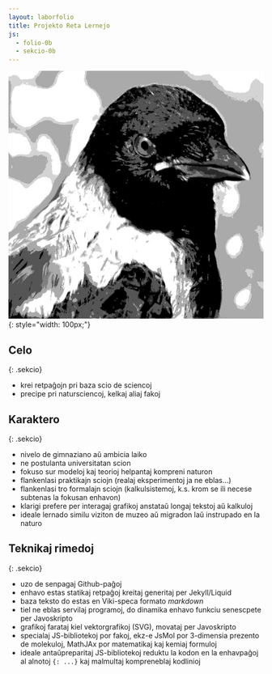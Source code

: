 ```yaml
---
layout: laborfolio
title: Projekto Reta Lernejo
js:
  - folio-0b
  - sekcio-0b
---
```



![korvo](../corvus.jpg){: style="width: 100px;"}

## Celo
{: .sekcio}

- krei retpaĝojn pri baza scio de sciencoj
- precipe pri natursciencoj, kelkaj aliaj fakoj

## Karaktero
{: .sekcio}

- nivelo de gimnaziano aŭ ambicia laiko
- ne postulanta universitatan scion
- fokuso sur modeloj kaj teorioj helpantaj kompreni naturon
- flankenlasi praktikajn sciojn (realaj eksperimentoj ja ne eblas...)
- flankenlasi tro formalajn sciojn (kalkulsistemoj, k.s. krom se ili necese subtenas la fokusan enhavon)
- klarigi prefere per interagaj grafikoj anstataŭ longaj tekstoj aŭ kalkuloj
- ideale lernado similu viziton de muzeo aŭ migradon laŭ instrupado en la naturo

## Teknikaj rimedoj
{: .sekcio}

- uzo de senpagaj Github-paĝoj
- enhavo estas statikaj retpaĝoj kreitaj generitaj per Jekyll/Liquid
- baza teksto do estas en Viki-speca formato *markdown*
- tiel ne eblas servilaj programoj, do dinamika enhavo funkciu senescpete per Javoskripto
- grafikoj farataj kiel vektorgrafikoj (SVG), movataj per Javoskripto
- specialaj JS-bibliotekoj por fakoj, ekz-e JsMol por 3-dimensia prezento de molekuloj, MathJAx por matematikaj kaj kemiaj formuloj
- ideale antaŭpreparitaj JS-bibliotekoj reduktu la kodon en la enhavpaĝoj al alnotoj `{: ...}` kaj malmultaj kompreneblaj kodlinioj